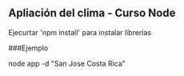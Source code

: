 ## Apliación del clima - Curso Node

Ejecurtar 'npm install' para instalar librerías

###Ejemplo

node app -d "San Jose Costa Rica"

